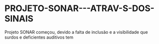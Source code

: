# PROJETO-SONAR---ATRAV-S-DOS-SINAIS
Projeto SONAR começou, devido a falta de inclusão e a visibilidade que surdos e deficientes auditivos tem
